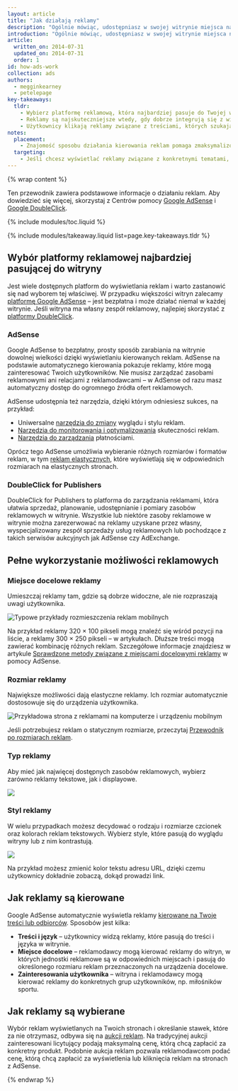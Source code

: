 ```yaml
---
layout: article
title: "Jak działają reklamy"
description: "Ogólnie mówiąc, udostępniasz w swojej witrynie miejsca na reklamę (nazywane zasobami reklamowymi). Reklamodawcy licytują, by wyświetlać w tych miejscach reklamy &ndash; najwyższa stawka wygrywa. Gdy użytkownicy je klikają, otrzymujesz płatność."
introduction: "Ogólnie mówiąc, udostępniasz w swojej witrynie miejsca na reklamę (nazywane zasobami reklamowymi). Reklamodawcy licytują, by wyświetlać w tych miejscach reklamy &ndash; najwyższa stawka wygrywa. Gdy użytkownicy je klikają, otrzymujesz płatność."
article:
  written_on: 2014-07-31
  updated_on: 2014-07-31
  order: 1
id: how-ads-work
collection: ads
authors:
  - megginkearney
  - petelepage
key-takeaways:
  tldr: 
    - Wybierz platformę reklamową, która najbardziej pasuje do Twojej witryny. Zalecamy <a href="http://www.google.com/adsense/start/">platformę AdSense</a> w przypadku większości witryn oraz <a href="http://www.google.com/doubleclick/publishers/">platformę DoubleClick</a> w przypadku tych, które mają własne zespoły reklamowe.
    - Reklamy są najskuteczniejsze wtedy, gdy dobrze integrują się z witryną, a ich kolory, treść, rozmiar i położenie pozytywnie wpływają na wrażenia użytkownika. 
    - Użytkownicy klikają reklamy związane z treściami, których szukają. Przeczytaj, jak działa kierowanie reklam, by zmaksymalizować swoje przychody.
notes:
  placement:
    - Znajomość sposobu działania kierowania reklam pomaga zmaksymalizować przychody.
  targeting:
    - Jeśli chcesz wyświetlać reklamy związane z konkretnymi tematami, umieść na stronach pełne zdania i akapity na te tematy.
---
```


{% wrap content %}

Ten przewodnik zawiera podstawowe informacje o działaniu reklam. Aby dowiedzieć się więcej, skorzystaj z Centrów pomocy <a href="https://support.google.com/adsense/answer/181947">Google AdSense</a> i <a href="https://support.google.com/dfp_sb/?utm_medium=et&utm_source=dfp_sb_support_tab&utm_campaign=dfp_sb#topic=13148">Google DoubleClick</a>.

{% include modules/toc.liquid %}

{% include modules/takeaway.liquid list=page.key-takeaways.tldr %}

## Wybór platformy reklamowej najbardziej pasującej do witryny

Jest wiele dostępnych platform do wyświetlania reklam i warto zastanowić się nad wyborem tej właściwej. W przypadku większości witryn zalecamy [platformę Google AdSense](http://www.google.com/adsense/start/) &ndash; jest bezpłatna i może działać niemal w każdej witrynie. Jeśli witryna ma własny zespół reklamowy, najlepiej skorzystać z [platformy DoubleClick](https://www.google.com/doubleclick/publishers/).

### AdSense

Google AdSense to bezpłatny, prosty sposób zarabiania na witrynie dowolnej wielkości dzięki wyświetlaniu kierowanych reklam. AdSense na podstawie automatycznego kierowania pokazuje reklamy, które mogą zainteresować Twoich użytkowników. Nie musisz zarządzać zasobami reklamowymi ani relacjami z reklamodawcami &ndash; w AdSense od razu masz automatyczny dostęp do ogromnego źródła ofert reklamowych.

AdSense udostępnia też narzędzia, dzięki którym odniesiesz sukces, na przykład:

* Uniwersalne [narzędzia do zmiany](https://support.google.com/adsense/answer/160374) wyglądu i stylu reklam.
* [Narzędzia do monitorowania i optymalizowania](https://support.google.com/adsense/answer/2973289) skuteczności reklam.
* [Narzędzia do zarządzania](https://support.google.com/adsense/answer/2569265) płatnościami.

Oprócz tego AdSense umożliwia wybieranie różnych rozmiarów i formatów reklam, w tym [reklam elastycznych](https://support.google.com/adsense/answer/3213689), które wyświetlają się w odpowiednich rozmiarach na elastycznych stronach.


### DoubleClick for Publishers

DoubleClick for Publishers to platforma do zarządzania reklamami, która ułatwia sprzedaż, planowanie, udostępnianie i pomiary zasobów reklamowych w witrynie. Wszystkie lub niektóre zasoby reklamowe w witrynie można zarezerwować na reklamy uzyskane przez własny, wyspecjalizowany zespół sprzedaży usług reklamowych lub pochodzące z takich serwisów aukcyjnych jak AdSense czy AdExchange.

## Pełne wykorzystanie możliwości reklamowych

### Miejsce docelowe reklamy
Umieszczaj reklamy tam, gdzie są dobrze widoczne, ale nie rozpraszają uwagi użytkownika. 

<img src="images/mobile_ads_placement.png" alt="Typowe przykłady rozmieszczenia reklam mobilnych">

Na przykład reklamy 320 &times; 100 pikseli mogą znaleźć się wśród pozycji na liście, a reklamy 300 &times; 250 pikseli &ndash; w artykułach. Dłuższe treści mogą zawierać kombinację różnych reklam. Szczegółowe informacje znajdziesz w artykule [Sprawdzone metody związane z miejscami docelowymi reklamy](https://support.google.com/adsense/answer/1282097) w pomocy AdSense. 

### Rozmiar reklamy
Największe możliwości dają elastyczne reklamy. Ich rozmiar automatycznie dostosowuje się do urządzenia użytkownika. 

<img src="images/ad-ss-600.png" 
  srcset="images/ad-ss-1200.png 1200w, 
          images/ad-ss-900.png 900w,
          images/ad-ss-600.png 600w, 
          images/ad-ss-300.png 300w" 
  alt="Przykładowa strona z reklamami na komputerze i urządzeniu mobilnym">

Jeśli potrzebujesz reklam o statycznym rozmiarze, przeczytaj [Przewodnik po rozmiarach reklam](https://support.google.com/adsense/answer/6002621).


### Typ reklamy
Aby mieć jak najwięcej dostępnych zasobów reklamowych, wybierz zarówno reklamy tekstowe, jak i displayowe.

<img src="images/mobileimage.png">

### Styl reklamy
W wielu przypadkach możesz decydować o rodzaju i rozmiarze czcionek oraz kolorach reklam tekstowych. Wybierz style, które pasują do wyglądu witryny lub z nim kontrastują. 

<img src="images/mobiletext_withcolor.png">

Na przykład możesz zmienić kolor tekstu adresu URL, dzięki czemu użytkownicy dokładnie zobaczą, dokąd prowadzi link.


## Jak reklamy są kierowane
Google AdSense automatycznie wyświetla reklamy [kierowane na Twoje treści lub odbiorców](https://support.google.com/adsense/answer/9713).
Sposobów jest kilka:

* **Treści i język** &ndash; użytkownicy widzą reklamy, które pasują do treści i języka w witrynie.
* **Miejsce docelowe** &ndash; reklamodawcy mogą kierować reklamy do witryn, w których jednostki reklamowe są w odpowiednich miejscach i pasują do określonego rozmiaru reklam przeznaczonych na urządzenia docelowe.
* **Zainteresowania użytkownika** &ndash; witryna i reklamodawcy mogą kierować reklamy do konkretnych grup użytkowników, np. miłośników sportu.


## Jak reklamy są wybierane
Wybór reklam wyświetlanych na Twoich stronach i określanie stawek, które za nie otrzymasz, odbywa się na [aukcji reklam](https://support.google.com/adsense/answer/160525). Na tradycyjnej aukcji zainteresowani licytujący podają maksymalną cenę, którą chcą zapłacić za konkretny produkt. Podobnie aukcja reklam pozwala reklamodawcom podać cenę, którą chcą zapłacić za wyświetlenia lub kliknięcia reklam na stronach z AdSense.

{% endwrap %}

